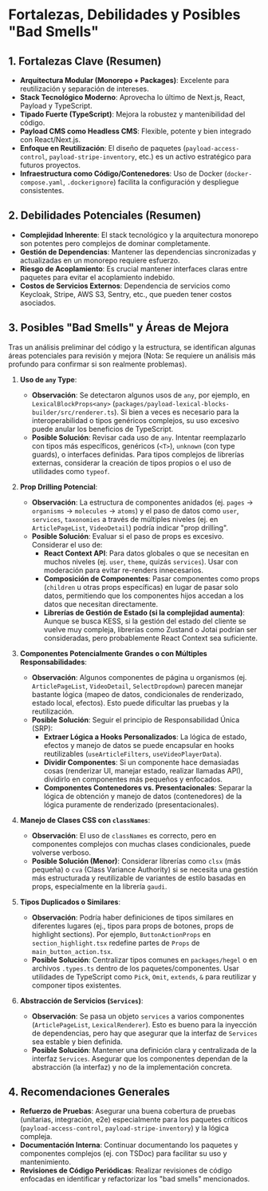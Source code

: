 # Fortalezas, Debilidades y Posibles "Bad Smells"

## 1. Fortalezas Clave (Resumen)

- **Arquitectura Modular (Monorepo + Packages)**: Excelente para reutilización y separación de intereses.
- **Stack Tecnológico Moderno**: Aprovecha lo último de Next.js, React, Payload y TypeScript.
- **Tipado Fuerte (TypeScript)**: Mejora la robustez y mantenibilidad del código.
- **Payload CMS como Headless CMS**: Flexible, potente y bien integrado con React/Next.js.
- **Enfoque en Reutilización**: El diseño de paquetes (`payload-access-control`, `payload-stripe-inventory`, etc.) es un activo estratégico para futuros proyectos.
- **Infraestructura como Código/Contenedores**: Uso de Docker (`docker-compose.yaml`, `.dockerignore`) facilita la configuración y despliegue consistentes.

## 2. Debilidades Potenciales (Resumen)

- **Complejidad Inherente**: El stack tecnológico y la arquitectura monorepo son potentes pero complejos de dominar completamente.
- **Gestión de Dependencias**: Mantener las dependencias sincronizadas y actualizadas en un monorepo requiere esfuerzo.
- **Riesgo de Acoplamiento**: Es crucial mantener interfaces claras entre paquetes para evitar el acoplamiento indebido.
- **Costos de Servicios Externos**: Dependencia de servicios como Keycloak, Stripe, AWS S3, Sentry, etc., que pueden tener costos asociados.

## 3. Posibles "Bad Smells" y Áreas de Mejora

Tras un análisis preliminar del código y la estructura, se identifican algunas áreas potenciales para revisión y mejora (Nota: Se requiere un análisis más profundo para confirmar si son realmente problemas).

1.  **Uso de `any` Type**:

    - **Observación**: Se detectaron algunos usos de `any`, por ejemplo, en `LexicalBlockProps<any>` (`packages/payload-lexical-blocks-builder/src/renderer.ts`). Si bien a veces es necesario para la interoperabilidad o tipos genéricos complejos, su uso excesivo puede anular los beneficios de TypeScript.
    - **Posible Solución**: Revisar cada uso de `any`. Intentar reemplazarlo con tipos más específicos, genéricos (`<T>`), `unknown` (con type guards), o interfaces definidas. Para tipos complejos de librerías externas, considerar la creación de tipos propios o el uso de utilidades como `typeof`.

2.  **Prop Drilling Potencial**:

    - **Observación**: La estructura de componentes anidados (ej. `pages` -> `organisms` -> `molecules` -> `atoms`) y el paso de datos como `user`, `services`, `taxonomies` a través de múltiples niveles (ej. en `ArticlePageList`, `VideoDetail`) podría indicar "prop drilling".
    - **Posible Solución**: Evaluar si el paso de props es excesivo. Considerar el uso de:
      - **React Context API**: Para datos globales o que se necesitan en muchos niveles (ej. `user`, `theme`, quizás `services`). Usar con moderación para evitar re-renders innecesarios.
      - **Composición de Componentes**: Pasar componentes como props (`children` u otras props específicas) en lugar de pasar solo datos, permitiendo que los componentes hijos accedan a los datos que necesitan directamente.
      - **Librerías de Gestión de Estado (si la complejidad aumenta)**: Aunque se busca KESS, si la gestión del estado del cliente se vuelve muy compleja, librerías como Zustand o Jotai podrían ser consideradas, pero probablemente React Context sea suficiente.

3.  **Componentes Potencialmente Grandes o con Múltiples Responsabilidades**:

    - **Observación**: Algunos componentes de página u organismos (ej. `ArticlePageList`, `VideoDetail`, `SelectDropdown`) parecen manejar bastante lógica (mapeo de datos, condicionales de renderizado, estado local, efectos). Esto puede dificultar las pruebas y la reutilización.
    - **Posible Solución**: Seguir el principio de Responsabilidad Única (SRP):
      - **Extraer Lógica a Hooks Personalizados**: La lógica de estado, efectos y manejo de datos se puede encapsular en hooks reutilizables (`useArticleFilters`, `useVideoPlayerData`).
      - **Dividir Componentes**: Si un componente hace demasiadas cosas (renderizar UI, manejar estado, realizar llamadas API), dividirlo en componentes más pequeños y enfocados.
      - **Componentes Contenedores vs. Presentacionales**: Separar la lógica de obtención y manejo de datos (contenedores) de la lógica puramente de renderizado (presentacionales).

4.  **Manejo de Clases CSS con `classNames`**:

    - **Observación**: El uso de `classNames` es correcto, pero en componentes complejos con muchas clases condicionales, puede volverse verboso.
    - **Posible Solución (Menor)**: Considerar librerías como `clsx` (más pequeña) o `cva` (Class Variance Authority) si se necesita una gestión más estructurada y reutilizable de variantes de estilo basadas en props, especialmente en la librería `gaudi`.

5.  **Tipos Duplicados o Similares**:

    - **Observación**: Podría haber definiciones de tipos similares en diferentes lugares (ej., tipos para props de botones, props de highlight sections). Por ejemplo, `ButtonActionProps` en `section_highlight.tsx` redefine partes de `Props` de `main_button_action.tsx`.
    - **Posible Solución**: Centralizar tipos comunes en `packages/hegel` o en archivos `.types.ts` dentro de los paquetes/componentes. Usar utilidades de TypeScript como `Pick`, `Omit`, `extends`, `&` para reutilizar y componer tipos existentes.

6.  **Abstracción de Servicios (`Services`)**:
    - **Observación**: Se pasa un objeto `services` a varios componentes (`ArticlePageList`, `LexicalRenderer`). Esto es bueno para la inyección de dependencias, pero hay que asegurar que la interfaz de `Services` sea estable y bien definida.
    - **Posible Solución**: Mantener una definición clara y centralizada de la interfaz `Services`. Asegurar que los componentes dependan de la abstracción (la interfaz) y no de la implementación concreta.

## 4. Recomendaciones Generales

- **Refuerzo de Pruebas**: Asegurar una buena cobertura de pruebas (unitarias, integración, e2e) especialmente para los paquetes críticos (`payload-access-control`, `payload-stripe-inventory`) y la lógica compleja.
- **Documentación Interna**: Continuar documentando los paquetes y componentes complejos (ej. con TSDoc) para facilitar su uso y mantenimiento.
- **Revisiones de Código Periódicas**: Realizar revisiones de código enfocadas en identificar y refactorizar los "bad smells" mencionados.
